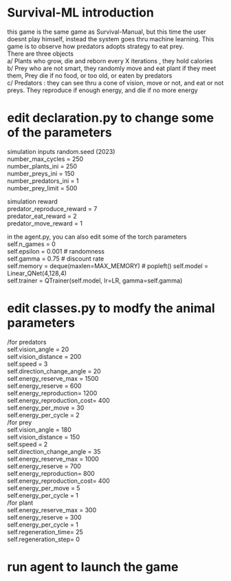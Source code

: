 # Survival-ML introduction
this game is the same game as Survival-Manual, but this time the user doesnt play himself, instead the system goes thru machine learning. 
This game is to observe how predators adopts strategy to eat prey.   
There are three objects   
  a/ Plants who grow, die and reborn every X iterations , they hold calories   
  b/ Prey who are not smart, they randomly move and eat plant if they meet them, Prey die if no food, or too old, or eaten by predators  
  c/ Predators : they can see thru a cone of vision, move or not, and eat or not preys. They reproduce if enough energy, and die if no more energy  

# edit declaration.py to change some of the parameters
simulation inputs
random.seed (2023)  
number_max_cycles = 250  
number_plants_ini = 250  
number_preys_ini  = 150  
number_predators_ini = 1  
number_prey_limit = 500  

simulation reward  
predator_reproduce_reward = 7  
predator_eat_reward       = 2  
predator_move_reward      = 1  

in the agent.py, you can also edit some of the torch parameters  
self.n_games = 0   
self.epsilon = 0.001  # randomness  
self.gamma = 0.75  # discount rate  
self.memory = deque(maxlen=MAX_MEMORY)  # popleft() 
self.model = Linear_QNet(4,128,4)  
self.trainer = QTrainer(self.model, lr=LR, gamma=self.gamma)  

# edit classes.py to modfy the animal parameters  
/for predators    
		self.vision_angle = 20  
		self.vision_distance = 200  
		self.speed = 3  
		self.direction_change_angle = 20  
		self.energy_reserve_max = 1500  
		self.energy_reserve = 600  
		self.energy_reproduction= 1200  
		self.energy_reproduction_cost= 400  
		self.energy_per_move  = 30  
		self.energy_per_cycle = 2  
/for prey  
		self.vision_angle = 180  
		self.vision_distance = 150  
		self.speed = 2  
		self.direction_change_angle = 35  
		self.energy_reserve_max = 1000  
		self.energy_reserve = 700  
		self.energy_reproduction= 800  
		self.energy_reproduction_cost= 400  
		self.energy_per_move  = 5  
		self.energy_per_cycle = 1  
/for plant  
		self.energy_reserve_max = 300  
		self.energy_reserve = 300  
		self.energy_per_cycle = 1  
		self.regeneration_time= 25  
		self.regeneration_step= 0  

  # run agent to launch the game  
 
